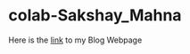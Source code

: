 # colab-Sakshay_Mahna

Here is the [link](https://theroboticsclub.github.io/colab-Sakshay_Mahna/) to my Blog Webpage
